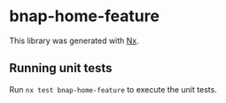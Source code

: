 # bnap-home-feature

This library was generated with [Nx](https://nx.dev).

## Running unit tests

Run `nx test bnap-home-feature` to execute the unit tests.
